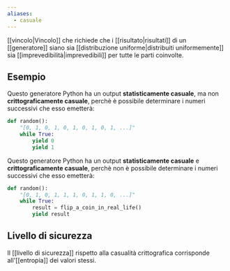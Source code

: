 ```yaml
---
aliases:
  - casuale
---
```


[[vincolo|Vincolo]] che richiede che i [[risultato|risultati]] di un [[generatore]] siano sia [[distribuzione uniforme|distribuiti uniformemente]] sia [[imprevedibilità|imprevedibili]] per tutte le parti coinvolte.

## Esempio

Questo generatore Python ha un output **statisticamente casuale**, ma non **crittograficamente casuale**, perchè è possibile determinare i numeri successivi che esso emetterà:
```python
def random():
	"[0, 1, 0, 1, 0, 1, 0, 1, 0, 1, ...]"
	while True:
		yield 0
		yield 1
```

Questo generatore Python ha un output **statisticamente casuale** e **crittograficamente casuale**, perchè non è possibile determinare i numeri successivi che esso emetterà:
```python
def random():
	"[0, 1, 0, 1, 1, 1, 0, 1, 1, 0, ...]"
	while True:
		result = flip_a_coin_in_real_life()
		yield result
```

## Livello di sicurezza

Il [[livello di sicurezza]] rispetto alla casualità crittografica corrisponde all'[[entropia]] dei valori stessi.